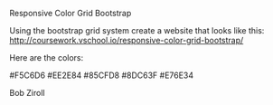 Responsive Color Grid Bootstrap

Using the bootstrap grid system create a website that looks like this:
http://coursework.vschool.io/responsive-color-grid-bootstrap/

Here are the colors:

#F5C6D6
#EE2E84
#85CFD8
#8DC63F
#E76E34

Bob Ziroll

